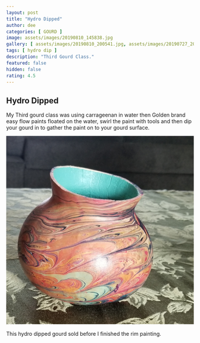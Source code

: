 ```yaml
---
layout: post
title: "Hydro Dipped"
author: dee
categories: [ GOURD ]
image: assets/images/20190810_145838.jpg
gallery: [ assets/images/20190810_200541.jpg, assets/images/20190727_202402.jpg, assets/images/20190810_232307.jpg ]
tags: [ hydro dip ]
description: "Third Gourd Class."
featured: false
hidden: false
rating: 4.5
---
```


## Hydro Dipped

My Third gourd class was using carrageenan in water then Golden brand easy flow paints floated on the water, swirl the paint with tools and then dip your gourd in to gather the paint on to your gourd surface.

<img class="art-img" src="/assets/images/20200529_162448.jpg">

This hydro dipped gourd sold before I finished the rim painting.
